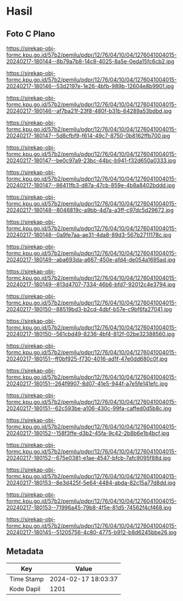 # Hasil

## Foto C Plano

https://sirekap-obj-formc.kpu.go.id/57b2/pemilu/pdpr/12/76/04/10/04/1276041004015-20240217-180144--8b79a7b8-14c8-4025-8a5e-0eda15fc6cb2.jpg

https://sirekap-obj-formc.kpu.go.id/57b2/pemilu/pdpr/12/76/04/10/04/1276041004015-20240217-180146--53d2197e-1e26-4bfb-989b-12604e8b9901.jpg

https://sirekap-obj-formc.kpu.go.id/57b2/pemilu/pdpr/12/76/04/10/04/1276041004015-20240217-180146--af7ba21f-23f8-480f-b31b-64289a53bdbd.jpg

https://sirekap-obj-formc.kpu.go.id/57b2/pemilu/pdpr/12/76/04/10/04/1276041004015-20240217-180147--5d8cfbf9-f614-49c7-8750-0b8162ffb700.jpg

https://sirekap-obj-formc.kpu.go.id/57b2/pemilu/pdpr/12/76/04/10/04/1276041004015-20240217-180147--be0c97a9-23bc-44bc-b941-f32d650a0333.jpg

https://sirekap-obj-formc.kpu.go.id/57b2/pemilu/pdpr/12/76/04/10/04/1276041004015-20240217-180147--86411fb3-d87a-47cb-859e-4b8a8402bddd.jpg

https://sirekap-obj-formc.kpu.go.id/57b2/pemilu/pdpr/12/76/04/10/04/1276041004015-20240217-180148--8046819c-a9bb-4d7a-a3ff-c97dc5d29672.jpg

https://sirekap-obj-formc.kpu.go.id/57b2/pemilu/pdpr/12/76/04/10/04/1276041004015-20240217-180148--0a9fe7aa-ae31-4da8-89d3-567b2711178c.jpg

https://sirekap-obj-formc.kpu.go.id/57b2/pemilu/pdpr/12/76/04/10/04/1276041004015-20240217-180149--aba693da-a667-450e-afd4-de054a1695ad.jpg

https://sirekap-obj-formc.kpu.go.id/57b2/pemilu/pdpr/12/76/04/10/04/1276041004015-20240217-180149--813d4707-7334-46b6-bfd7-92012c4e3794.jpg

https://sirekap-obj-formc.kpu.go.id/57b2/pemilu/pdpr/12/76/04/10/04/1276041004015-20240217-180150--88519bd3-b2cd-4dbf-b57e-c9bf6fa27041.jpg

https://sirekap-obj-formc.kpu.go.id/57b2/pemilu/pdpr/12/76/04/10/04/1276041004015-20240217-180150--561cbd49-8236-4bf4-812f-02be32388560.jpg

https://sirekap-obj-formc.kpu.go.id/57b2/pemilu/pdpr/12/76/04/10/04/1276041004015-20240217-180151--ff0bf925-f730-4016-ad1f-47e0dd680c0f.jpg

https://sirekap-obj-formc.kpu.go.id/57b2/pemilu/pdpr/12/76/04/10/04/1276041004015-20240217-180151--264f9907-8d07-41e5-944f-a7e5fe141efc.jpg

https://sirekap-obj-formc.kpu.go.id/57b2/pemilu/pdpr/12/76/04/10/04/1276041004015-20240217-180151--62c593be-a106-430c-99fa-caffed0d5b8c.jpg

https://sirekap-obj-formc.kpu.go.id/57b2/pemilu/pdpr/12/76/04/10/04/1276041004015-20240217-180152--158f3ffe-d3b2-45fa-9c42-2b8b6e1b4bcf.jpg

https://sirekap-obj-formc.kpu.go.id/57b2/pemilu/pdpr/12/76/04/10/04/1276041004015-20240217-180152--675e0381-e1ae-4547-bfcb-7afc9095f88d.jpg

https://sirekap-obj-formc.kpu.go.id/57b2/pemilu/pdpr/12/76/04/10/04/1276041004015-20240217-180153--8e3d425f-5e64-4484-abda-82c15a77d8dd.jpg

https://sirekap-obj-formc.kpu.go.id/57b2/pemilu/pdpr/12/76/04/10/04/1276041004015-20240217-180153--71996a45-79b8-4f5e-81d5-74562f4cf468.jpg

https://sirekap-obj-formc.kpu.go.id/57b2/pemilu/pdpr/12/76/04/10/04/1276041004015-20240217-180145--51205756-4c80-4775-b912-b8d6245bbe26.jpg


## Metadata

| Key        | Value               |
| ---------- | ------------------- |
| Time Stamp | 2024-02-17 18:03:37 |
| Kode Dapil | 1201                |



